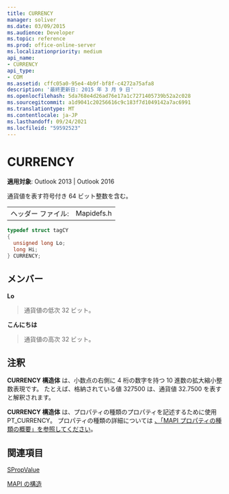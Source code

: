 ```yaml
---
title: CURRENCY
manager: soliver
ms.date: 03/09/2015
ms.audience: Developer
ms.topic: reference
ms.prod: office-online-server
ms.localizationpriority: medium
api_name:
- CURRENCY
api_type:
- COM
ms.assetid: cffc05a0-95e4-4b9f-bf8f-c4272a75afa8
description: '最終更新日: 2015 年 3 月 9 日'
ms.openlocfilehash: 5da768e4d26ad76e17a1c7271405739b52a2c028
ms.sourcegitcommit: a1d9041c20256616c9c183f7d1049142a7ac6991
ms.translationtype: MT
ms.contentlocale: ja-JP
ms.lasthandoff: 09/24/2021
ms.locfileid: "59592523"
---
```

# <a name="currency"></a>CURRENCY

  
  
**適用対象**: Outlook 2013 | Outlook 2016 
  
通貨値を表す符号付き 64 ビット整数を含む。 
  
|||
|:-----|:-----|
|ヘッダー ファイル:  <br/> |Mapidefs.h  <br/> |
   
```cpp
typedef struct tagCY
{
  unsigned long Lo;
  long Hi;
} CURRENCY;

```

## <a name="members"></a>メンバー

 **Lo**
  
> 通貨値の低次 32 ビット。 
    
 **こんにちは**
  
> 通貨値の高次 32 ビット。
    
## <a name="remarks"></a>注釈

**CURRENCY 構造体** は、小数点の右側に 4 桁の数字を持つ 10 進数の拡大縮小整数表現です。 たとえば、格納されている値 327500 は、通貨値 32.7500 を表すと解釈されます。 
  
**CURRENCY 構造体** は、プロパティの種類のプロパティを記述するために使用PT_CURRENCY。 プロパティの種類の詳細については [、「MAPI プロパティの種類の概要」を参照してください](mapi-property-type-overview.md)。
  
## <a name="see-also"></a>関連項目



[SPropValue](spropvalue.md)


[MAPI の構造](mapi-structures.md)

